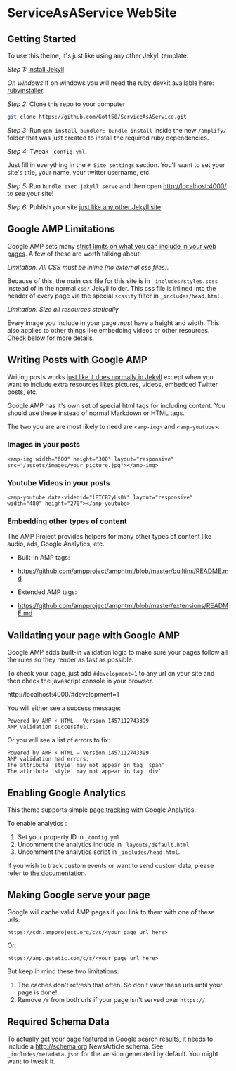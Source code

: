 # ServiceAsAService WebSite

## Getting Started

To use this theme, it's just like using any other Jekyll template:

*Step 1:* [Install Jekyll](https://jekyllrb.com/docs/installation/)

*On windows*
If on windows you will need the ruby devkit available here: [rubyinstaller](http://rubyinstaller.org/).

*Step 2:* Clone this repo to your computer

```bash
git clone https://github.com/Gott50/ServiceAsAService.git
```

*Step 3:* Run `gem install bundler; bundle install` inside the new `/amplify/` folder that was
just created to install the required ruby dependencies.

*Step 4:* Tweak `_config.yml`.

Just fill in everything in the `# Site settings` section.
You'll want to set your site's title, your name, your twitter username, etc.

*Step 5:* Run `bundle exec jekyll serve` and then open
[http://localhost:4000/](http://localhost:4000/) to see your site!

*Step 6:* Publish your site
[just like any other Jekyll site](https://jekyllrb.com/docs/deployment-methods/).

## Google AMP Limitations

Google AMP sets many
[strict limits on what you can include in your web pages](https://www.ampproject.org/docs/get_started/technical_overview.html).
A few of these are worth talking about:

*Limitation: All CSS must be inline (no external css files).*

Because of this, the main css file for this site is in `_includes/styles.scss`
instead of in the normal `css/` Jekyll folder. This css file is inlined
into the header of every page via the special `scssify` filter in `_includes/head.html`.

*Limitation: Size all resources statically*

Every image you include in your page *must* have a height and width. This also
applies to other things like embedding videos or other resources. Check below
for more details.

## Writing Posts with Google AMP

Writing posts works
[just like it does normally in Jekyll](https://jekyllrb.com/docs/posts/)
except when you want to include extra resources likes pictures, videos,
embedded Twitter posts, etc.

Google AMP has it's own set of special html tags for including content. You
should use these instead of normal Markdown or HTML tags.

The two you are are most likely to need are `<amp-img>` and `<amp-youtube>`:

### Images in your posts

```
<amp-img width="600" height="300" layout="responsive" src="/assets/images/your_picture.jpg"></amp-img>
```

### Youtube Videos in your posts

```
<amp-youtube data-videoid="lBTCB7yLs8Y" layout="responsive" width="480" height="270"></amp-youtube>
```

### Embedding other types of content

The AMP Project provides helpers for many other types of content like audio,
ads, Google Analytics, etc.

* Built-in AMP tags:
 * https://github.com/ampproject/amphtml/blob/master/builtins/README.md

* Extended AMP tags:
 * https://github.com/ampproject/amphtml/blob/master/extensions/README.md

## Validating your page with Google AMP

Google AMP adds built-in validation logic to make sure your pages follow all
the rules so they render as fast as possible.

To check your page, just add `#development=1` to any url on your site and then
check the javascript console in your browser.

http://localhost:4000/#development=1

You will either see a success message:

```
Powered by AMP ⚡ HTML – Version 1457112743399
AMP validation successful.
```

Or you will see a list of errors to fix:

```
Powered by AMP ⚡ HTML – Version 1457112743399
AMP validation had errors:
The attribute 'style' may not appear in tag 'span'
The attribute 'style' may not appear in tag 'div'
```

## Enabling Google Analytics

This theme supports simple [page tracking](https://developers.google.com/analytics/devguides/collection/amp-analytics/#page_tracking) with Google Analytics.

To enable analytics :

1. Set your property ID in `_config.yml`
2. Uncomment the analytics include in `_layouts/default.html`.
3. Uncomment the analytics script in `_includes/head.html`.

If you wish to track custom events or want to send custom data, please refer to [the documentation](https://developers.google.com/analytics/devguides/collection/amp-analytics/#event_tracking).

## Making Google serve your page

Google will cache valid AMP pages if you link to them with one of these urls:

`https://cdn.ampproject.org/c/s/<your page url here>`

Or:

`https://amp.gstatic.com/c/s/<your page url here>`

But keep in mind these two limitations:

1. The caches don't refresh that often. So don't view these urls until your page
   is done!
2. Remove `/s` from both urls if your page isn't served over `https://`.

## Required Schema Data

To actually get your page featured in Google search results, it needs to include
a http://schema.org NewsArticle schema. See `_includes/metadata.json` for the
version generated by default. You might want to tweak it.